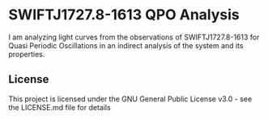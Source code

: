 # SWIFTJ1727.8-1613 QPO Analysis

I am analyzing light curves from the observations of SWIFTJ1727.8-1613 for Quasi Periodic Oscillations in an indirect analysis of the system and its properties.

## License

This project is licensed under the GNU General Public License v3.0 - see the LICENSE.md file for details